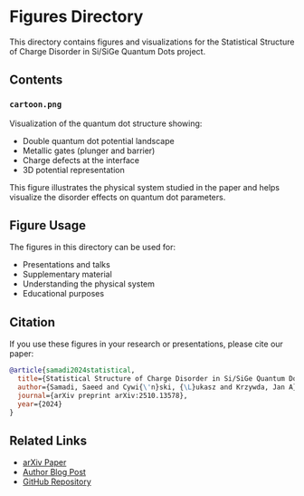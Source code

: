 # Figures Directory

This directory contains figures and visualizations for the Statistical Structure of Charge Disorder in Si/SiGe Quantum Dots project.

## Contents

### `cartoon.png`
Visualization of the quantum dot structure showing:
- Double quantum dot potential landscape
- Metallic gates (plunger and barrier)
- Charge defects at the interface
- 3D potential representation

This figure illustrates the physical system studied in the paper and helps visualize the disorder effects on quantum dot parameters.

## Figure Usage

The figures in this directory can be used for:
- Presentations and talks
- Supplementary material
- Understanding the physical system
- Educational purposes

## Citation

If you use these figures in your research or presentations, please cite our paper:
```bibtex
@article{samadi2024statistical,
  title={Statistical Structure of Charge Disorder in Si/SiGe Quantum Dots},
  author={Samadi, Saeed and Cywi{\'n}ski, {\L}ukasz and Krzywda, Jan A},
  journal={arXiv preprint arXiv:2510.13578},
  year={2024}
}
```

## Related Links

- [arXiv Paper](https://arxiv.org/abs/2510.13578)
- [Author Blog Post](https://jan-a-krzywda.com/our-paper-statistical-structure-of-charge-disorder-in-si-sige-quantum-dots/)
- [GitHub Repository](https://github.com/jaq-lab/qdot-disorder-structure)
